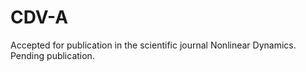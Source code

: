 # CDV-A
Accepted for publication in the scientific journal Nonlinear Dynamics. Pending publication.

